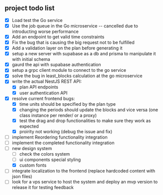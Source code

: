 ## project todo list

- [x] Load test the Go service
- [x] Use the job queue in the Go microservice -- cancelled due to introducting worse performance
- [x] Add an endpoint to get valid time constraints
- [x] Fix the bug that is causing the big request not to be fulfilled
- [x] Add a validation layer on the plan before generating it
- [x] setup a new server with supabase as a db and prisma to manipulate it with initial schema
- [x] gaurd the api with supabase authentication
- [x] setup a grpc client module to connect to the go service
- [x] solve the bug in least_blocks calculation at the go microservice
- [x] write the actual NestJS REST API:
  - [x] plan API endpoints
  - [x] user authentication API
- [x] resolve current frontend bugs:
  - [x] time units should be specified by the plan type
  - [x] changing the periods should update the blocks and vice versa (one class instance per render/ or a proxy)
  - [x] test the drag and drop functionalities to make sure they work as expected
  - [x] proirity not working (debug the issue and fix)
- [ ] implement Reordering functionality integration
- [ ] implement the completed functionality integration
- [ ] new design system
  - [ ] check the colors system
  - [ ] ui components special styling
  - [x] custom fonts
- [ ] integrate localization to the frontend (replace hardcoded content with json files)
- [ ] look for a vps service to host the system and deploy an mvp version to release it for testing feedback
